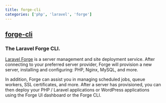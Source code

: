 ```yaml
---
title: forge-cli
categories: ['php', 'laravel', 'forge']
---
```

## [forge-cli](https://github.com/laravel/forge-cli)

### The Laravel Forge CLI.


[Laravel Forge](https://forge.laravel.com) is a server management and site deployment service. After connecting to your preferred server provider, Forge will provision a new server, installing and configuring: PHP, Nginx, MySQL, and more.

In addition, Forge can assist you in managing scheduled jobs, queue workers, SSL certificates, and more. After a server has provisioned, you can then deploy your PHP / Laravel applications or WordPress applications using the Forge UI dashboard or the Forge CLI.
